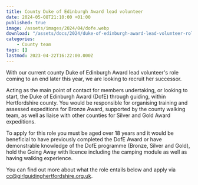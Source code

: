 ```yaml
---
title: County Duke of Edinburgh Award lead volunteer
date: 2024-05-08T21:10:00 +01:00
published: true
image: /assets/images/2024/04/dofe.webp
download: "/assets/docs/2024/duke-of-edinburgh-award-lead-volunteer-role-description.pdf"
categories: 
    - County team
tags: []
lastmod: 2023-04-22T16:22:00.000Z
---
```

With our current county Duke of Edinburgh Award lead volunteer's role coming to an end later this year, we are looking to recruit her successor.  

Acting as the main point of contact for members undertaking, or looking to start, the Duke of Edinburgh Award (DofE) through guiding, within Hertfordshire county. You would be responsible for organising training and assessed expeditions for Bronze Award, supported by the county walking team, as well as liaise with other counties for Silver and Gold Award expeditions.

To apply for this role you must be aged over 18 years and it would be beneficial to have previously completed the DofE Award or have demonstrable knowledge of the DofE programme (Bronze, Silver and Gold), hold the Going Away with licence including the camping module as well as having walking experience.

You can find out more about what the role entails below and apply via <cc@girlguidinghertfordshire.org.uk>.
